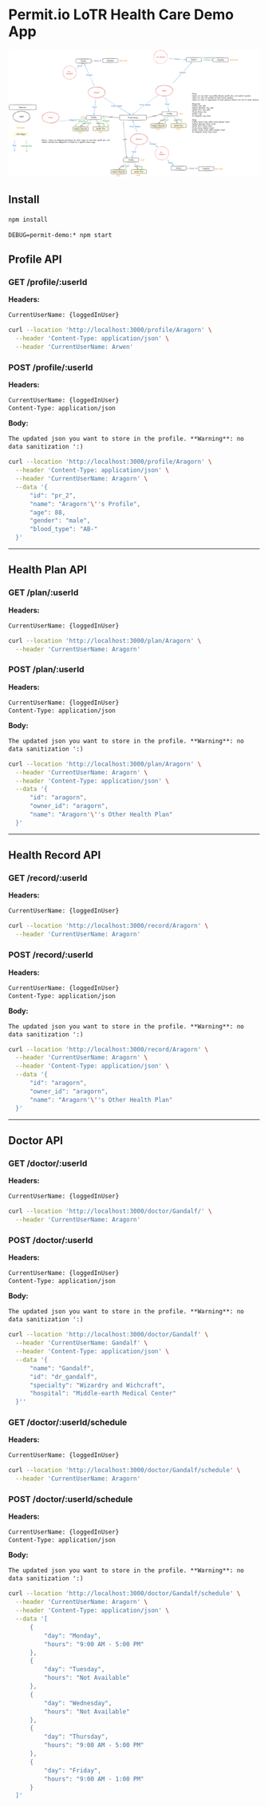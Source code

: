 # Permit.io LoTR Health Care Demo App

![](public/images/permit-hc-lotr.png)

## Install

`npm install`

`DEBUG=permit-demo:* npm start`


## Profile API

### GET /profile/:userId

**Headers:**
```
CurrentUserName: {loggedInUser}
```

```bash
curl --location 'http://localhost:3000/profile/Aragorn' \
  --header 'Content-Type: application/json' \
  --header 'CurrentUserName: Arwen'
```

### POST /profile/:userId

**Headers:**
```
CurrentUserName: {loggedInUser}
Content-Type: application/json
```
**Body:**
```
The updated json you want to store in the profile. **Warning**: no data sanitization ':)	
```
```bash
curl --location 'http://localhost:3000/profile/Aragorn' \
  --header 'Content-Type: application/json' \
  --header 'CurrentUserName: Aragorn' \
  --data '{
      "id": "pr_2",
      "name": "Aragorn'\''s Profile",
      "age": 88,
      "gender": "male",
      "blood_type": "AB-"
  }'
```

---

## Health Plan API

### GET /plan/:userId

**Headers:**
```
CurrentUserName: {loggedInUser}
```
```bash
curl --location 'http://localhost:3000/plan/Aragorn' \
  --header 'CurrentUserName: Aragorn'
```

### POST /plan/:userId

**Headers:**
```
CurrentUserName: {loggedInUser}
Content-Type: application/json
```
**Body:**
```
The updated json you want to store in the profile. **Warning**: no data sanitization ':)	
```
```bash
curl --location 'http://localhost:3000/plan/Aragorn' \
  --header 'CurrentUserName: Aragorn' \
  --header 'Content-Type: application/json' \
  --data '{
      "id": "aragorn",
      "owner_id": "aragorn",
      "name": "Aragorn'\''s Other Health Plan"
  }'
```

---

## Health Record API

### GET /record/:userId

**Headers:**
```
CurrentUserName: {loggedInUser}
```
```bash
curl --location 'http://localhost:3000/record/Aragorn' \
  --header 'CurrentUserName: Aragorn'
```

### POST /record/:userId

**Headers:**
```
CurrentUserName: {loggedInUser}
Content-Type: application/json
```
**Body:**
```
The updated json you want to store in the profile. **Warning**: no data sanitization ':)	
```
```bash
curl --location 'http://localhost:3000/record/Aragorn' \
  --header 'CurrentUserName: Aragorn' \
  --header 'Content-Type: application/json' \
  --data '{
      "id": "aragorn",
      "owner_id": "aragorn",
      "name": "Aragorn'\''s Other Health Plan"
  }'
```

---

## Doctor API

### GET /doctor/:userId

**Headers:**
```
CurrentUserName: {loggedInUser}
```
```bash
curl --location 'http://localhost:3000/doctor/Gandalf/' \
  --header 'CurrentUserName: Aragorn'
```

### POST /doctor/:userId

**Headers:**
```
CurrentUserName: {loggedInUser}
Content-Type: application/json
```
**Body:**
```
The updated json you want to store in the profile. **Warning**: no data sanitization ':)	
```
```bash
curl --location 'http://localhost:3000/doctor/Gandalf' \
  --header 'CurrentUserName: Gandalf' \
  --header 'Content-Type: application/json' \
  --data '{
      "name": "Gandalf",
      "id": "dr_gandalf",
      "specialty": "Wizardry and Wichcraft",
      "hospital": "Middle-earth Medical Center"
  }''
```

### GET /doctor/:userId/schedule

**Headers:**
```
CurrentUserName: {loggedInUser}
```
```bash
curl --location 'http://localhost:3000/doctor/Gandalf/schedule' \
  --header 'CurrentUserName: Aragorn'
```

### POST /doctor/:userId/schedule

**Headers:**
```
CurrentUserName: {loggedInUser}
Content-Type: application/json
```
**Body:**
```
The updated json you want to store in the profile. **Warning**: no data sanitization ':)	
```
```bash
curl --location 'http://localhost:3000/doctor/Gandalf/schedule' \
  --header 'CurrentUserName: Aragorn' \
  --header 'Content-Type: application/json' \
  --data '[
      {
          "day": "Monday",
          "hours": "9:00 AM - 5:00 PM"
      },
      {
          "day": "Tuesday",
          "hours": "Not Available"
      },
      {
          "day": "Wednesday",
          "hours": "Not Available"
      },
      {
          "day": "Thursday",
          "hours": "9:00 AM - 5:00 PM"
      },
      {
          "day": "Friday",
          "hours": "9:00 AM - 1:00 PM"
      }
  ]'
```
